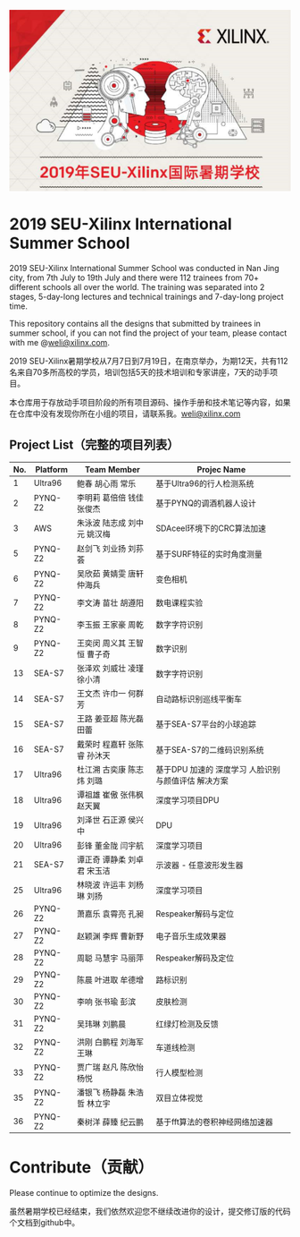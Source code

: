 ![alt tag](./images/SummerCamp.png)
# 2019 SEU-Xilinx International Summer School

2019 SEU-Xilinx International Summer School was conducted in Nan Jing city, from 7th July to 19th July and there were 112 trainees from 70+ different schools all over the world. The training was separated into 2 stages, 5-day-long lectures and technical trainings and  7-day-long project time. 

This repository contains all the designs that submitted by trainees in summer school, if you can not find the project of your team, please contact with me @weli@xilinx.com. 

2019 SEU-Xilinx暑期学校从7月7日到7月19日，在南京举办，为期12天，共有112名来自70多所高校的学员，培训包括5天的技术培训和专家讲座，7天的动手项目。

本仓库用于存放动手项目阶段的所有项目源码、操作手册和技术笔记等内容，如果在仓库中没有发现你所在小组的项目，请联系我。weli@xilinx.com

## Project List（完整的项目列表）

No. | Platform | Team Member | Projec Name |
-|-|-|-|
1|	Ultra96|鲍春 胡心雨 常乐|基于Ultra96的行人检测系统|
2|	PYNQ-Z2|李明莉	葛倍倍 钱佳 张俊杰|基于PYNQ的调酒机器人设计|
3|	AWS|朱泳波	陆志成	刘中元	姚汉梅|SDAceel环境下的CRC算法加速|
5|	PYNQ-Z2|赵剑飞	刘业扬	刘荪荟|基于SURF特征的实时角度测量|
6|	PYNQ-Z2|吴欣茹	黄婧雯	唐轩	仲海兵|变色相机|
7|	PYNQ-Z2|李文涛	苗壮	胡遵阳|数电课程实验|
8|	PYNQ-Z2|李玉振	王家豪	周乾|数字字符识别|
9|	PYNQ-Z2|王奕闵	周义其	王智恒	曹子奇|数字识别|					
13|	SEA-S7|张泽欢	刘威壮 凌瑾 徐小清|数字字符识别|
14|	SEA-S7|王文杰 许巾一	何群芳|自动路标识别巡线平衡车|
15|	SEA-S7|王路	姜亚超	陈光磊 田蕾|基于SEA-S7平台的小球追踪|
16|	SEA-S7|戴荣时	程嘉轩	张陈睿	孙沐天|基于SEA-S7的二维码识别系统|
17|	Ultra96|杜江溯	古奕康	陈志炜	刘璐|基于DPU 加速的 深度学习 人脸识别 与颜值评估 解决方案|
18|	Ultra96|谭祖雄	崔傲	张伟枫	赵天翼|深度学习项目DPU|
19|	Ultra96|刘泽世	石正源	侯兴中|DPU|
20|	Ultra96|彭锋	董金陇	闫宇航|深度学习项目|
21|	SEA-S7|谭正奇	谭静柔	刘卓君	宋玉洁|示波器 - 任意波形发生器|				
25|	Ultra96|林晓波 许运丰 刘杨琳 刘扬|深度学习项目|
26|	PYNQ-Z2|萧嘉乐	袁霄亮	孔昶|Respeaker解码与定位|
27|	PYNQ-Z2|赵颖渊	李辉	曹新野|电子音乐生成效果器|
28|	PYNQ-Z2|周聪	马慧宇	马丽萍|Respeaker解码及定位|
29|	PYNQ-Z2|陈晨	叶进取	牟德增|路标识别|
30|	PYNQ-Z2|李响	张书瑜	彭滨|皮肤检测|
31|	PYNQ-Z2|吴玮琳	刘鹏晨|红绿灯检测及反馈|
32|	PYNQ-Z2|洪刚	白鹏程	刘海军	王琳|车道线检测||
33|	PYNQ-Z2|贾广瑞	赵凡	陈欣怡	杨悦|行人模型检测|
35|	PYNQ-Z2|潘银飞	杨静磊	朱浩哲	林立宇|双目立体视觉|
36|	PYNQ-Z2|秦树洋	薛臻	纪云鹏|基于fft算法的卷积神经网络加速器|
## 



# Contribute（贡献）

Please continue to optimize the designs.

虽然暑期学校已经结束，我们依然欢迎您不继续改进你的设计，提交修订版的代码个文档到github中。